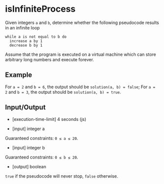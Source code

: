 # isInfiniteProcess

Given integers `a` and `b`, determine whether the following pseudocode results in an infinite loop

```text
while a is not equal to b do
  increase a by 1
  decrease b by 1
```

Assume that the program is executed on a virtual machine which can store arbitrary long numbers and execute forever.

## Example

For `a = 2` and `b = 6`, the output should be
`solution(a, b) = false`;
For `a = 2` and `b = 3`, the output should be
`solution(a, b) = true`.

## Input/Output

- [execution-time-limit] 4 seconds (js)

- [input] integer a

Guaranteed constraints:
`0 ≤ a ≤ 20`.

- [input] integer b

Guaranteed constraints:
`0 ≤ b ≤ 20`.

- [output] boolean

`true` if the pseudocode will never stop, `false` otherwise.
